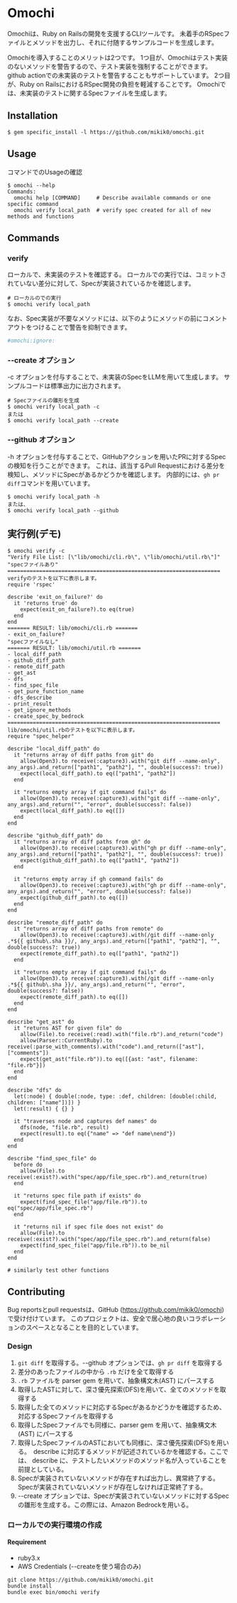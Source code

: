 # Omochi

Omochiは、Ruby on Railsの開発を支援するCLIツールです。
未着手のRSpecファイルとメソッドを出力し、それに付随するサンプルコードを生成します。

Omochiを導入することのメリットは2つです。
1つ目が、Omochiはテスト実装のないメソッドを警告するので、テスト実装を強制することができます。
github actionでの未実装のテストを警告することもサポートしています。
2つ目が、Ruby on RailsにおけるRSpec開発の負担を軽減することです。
Omochiでは、未実装のテストに関するSpecファイルを生成します。

## Installation

```
$ gem specific_install -l https://github.com/mikik0/omochi.git
```

## Usage

コマンドでのUsageの確認

```
$ omochi --help
Commands:
  omochi help [COMMAND]     # Describe available commands or one specific command
  omochi verify local_path  # verify spec created for all of new methods and functions
```



## Commands
### verify

ローカルで、未実装のテストを確認する。
ローカルでの実行では、コミットされていない差分に対して、Specが実装されているかを確認します。

```
# ローカルのでの実行
$ omochi verify local_path
```

なお、Spec実装が不要なメソッドには、以下のようにメソッドの前にコメントアウトをつけることで警告を抑制できます。

```ruby
#omochi:ignore:
```

### --create オプション

-c オプションを付与することで、未実装のSpecをLLMを用いて生成します。
サンプルコードは標準出力に出力されます。

```
# Specファイルの雛形を生成
$ omochi verify local_path -c
または
$ omochi verify local_path --create
```

### --github オプション

-h オプションを付与することで、GitHubアクションを用いたPRに対するSpecの検知を行うことができます。
これは、該当するPull Requestにおける差分を検知し、メソッドにSpecがあるかどうかを確認します。
内部的には、`gh pr diff`コマンドを用いています。

```
$ omochi verify local_path -h
または、
$ omochi verify local_path --github
```

## 実行例(デモ)

```
$ omochi verify -c
"Verify File List: [\"lib/omochi/cli.rb\", \"lib/omochi/util.rb\"]"
"specファイルあり"
===================================================================
verifyのテストを以下に表示します。
require 'rspec'

describe 'exit_on_failure?' do
  it 'returns true' do
    expect(exit_on_failure?).to eq(true)
  end
end
======= RESULT: lib/omochi/cli.rb =======
- exit_on_failure?
"specファイルなし"
======= RESULT: lib/omochi/util.rb =======
- local_diff_path
- github_diff_path
- remote_diff_path
- get_ast
- dfs
- find_spec_file
- get_pure_function_name
- dfs_describe
- print_result
- get_ignore_methods
- create_spec_by_bedrock
===================================================================
lib/omochi/util.rbのテストを以下に表示します。
require "spec_helper"

describe "local_diff_path" do
  it "returns array of diff paths from git" do
    allow(Open3).to receive(:capture3).with("git diff --name-only", any_args).and_return(["path1", "path2"], "", double(success?: true))
    expect(local_diff_path).to eq(["path1", "path2"])
  end

  it "returns empty array if git command fails" do
    allow(Open3).to receive(:capture3).with("git diff --name-only", any_args).and_return("", "error", double(success?: false))
    expect(local_diff_path).to eq([])
  end
end

describe "github_diff_path" do
  it "returns array of diff paths from gh" do
    allow(Open3).to receive(:capture3).with("gh pr diff --name-only", any_args).and_return(["path1", "path2"], "", double(success?: true))
    expect(github_diff_path).to eq(["path1", "path2"])
  end

  it "returns empty array if gh command fails" do
    allow(Open3).to receive(:capture3).with("gh pr diff --name-only", any_args).and_return("", "error", double(success?: false))
    expect(github_diff_path).to eq([])
  end
end

describe "remote_diff_path" do
  it "returns array of diff paths from remote" do
    allow(Open3).to receive(:capture3).with(/git diff --name-only .*${{ github\.sha }}/, any_args).and_return(["path1", "path2"], "", double(success?: true))
    expect(remote_diff_path).to eq(["path1", "path2"])
  end

  it "returns empty array if git command fails" do
    allow(Open3).to receive(:capture3).with(/git diff --name-only .*${{ github\.sha }}/, any_args).and_return("", "error", double(success?: false))
    expect(remote_diff_path).to eq([])
  end
end

describe "get_ast" do
  it "returns AST for given file" do
    allow(File).to receive(:read).with("file.rb").and_return("code")
    allow(Parser::CurrentRuby).to receive(:parse_with_comments).with("code").and_return(["ast"], ["comments"])
    expect(get_ast("file.rb")).to eq([{ast: "ast", filename: "file.rb"}])
  end
end

describe "dfs" do
  let(:node) { double(:node, type: :def, children: [double(:child, children: ["name"])]) }
  let(:result) { {} }

  it "traverses node and captures def names" do
    dfs(node, "file.rb", result)
    expect(result).to eq({"name" => "def name\nend"})
  end
end

describe "find_spec_file" do
  before do
    allow(File).to receive(:exist?).with("spec/app/file_spec.rb").and_return(true)
  end

  it "returns spec file path if exists" do
    expect(find_spec_file("app/file.rb")).to eq("spec/app/file_spec.rb")
  end

  it "returns nil if spec file does not exist" do
    allow(File).to receive(:exist?).with("spec/app/file_spec.rb").and_return(false)
    expect(find_spec_file("app/file.rb")).to be_nil
  end
end

# similarly test other functions
```

## Contributing

Bug reportsとpull requestsは、GitHub (https://github.com/mikik0/omochi) で受け付けています。
このプロジェクトは、安全で居心地の良いコラボレーションのスペースとなることを目的としています。

### Design

1. `git diff` を取得する。--github オプションでは、`gh pr diff` を取得する
2. 差分のあったファイルの中から `.rb` だけを全て取得する
3. `.rb` ファイルを parser gem を用いて、抽象構文木(AST) にパースする
4. 取得したASTに対して、深さ優先探索(DFS)を用いて、全てのメソッドを取得する
5. 取得した全てのメソッドに対応するSpecがあるかどうかを確認するため、対応するSpecファイルを取得する
6. 取得したSpecファイルでも同様に、parser gem を用いて、抽象構文木(AST) にパースする
7. 取得したSpecファイルのASTにおいても同様に、深さ優先探索(DFS)を用いる。　describe に対応するメソッドが記述されているかを確認する。ここでは、 describe に、テストしたいメソッドのメソッド名が入っていることを前提としている。
8. Specが実装されていないメソッドが存在すれば出力し、異常終了する。Specが実装されていないメソッドが存在しなければ正常終了する。
9. --create オプションでは、Specが実装されていないメソッドに対するSpecの雛形を生成する。この際には、Amazon Bedrockを用いる。

### ローカルでの実行環境の作成

#### Requirement

- ruby3.x
- AWS Credentials (--createを使う場合のみ)

```
git clone https://github.com/mikik0/omochi.git
bundle install
bundle exec bin/omochi verify
```
